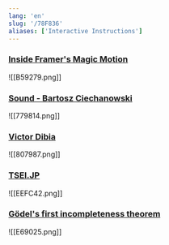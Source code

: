 ```yaml
---
lang: 'en'
slug: '/78F836'
aliases: ['Interactive Instructions']
---
```


### [Inside Framer's Magic Motion](https://www.nan.fyi/magic-motion)

![[B59279.png]]

### [Sound - Bartosz Ciechanowski](https://ciechanow.ski/sound/)

![[779814.png]]

### [Victor Dibia](https://victordibia.com/)

![[807987.png]]

### [TSEI.JP](https://tsei.jp/)

![[EEFC42.png]]

### [Gödel's first incompleteness theorem](https://tigyog.app/d/H7XOvXvC_x/r/goedel-s-first-incompleteness-theorem)

![[E69025.png]]
